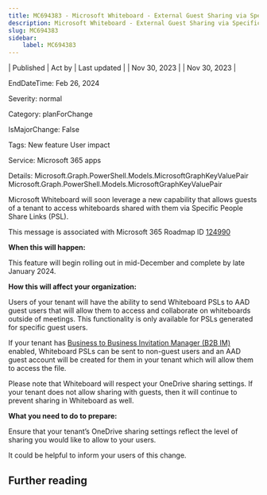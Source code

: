 ```yaml
---
title: MC694383 - Microsoft Whiteboard - External Guest Sharing via Specific People Share Link
description: Microsoft Whiteboard - External Guest Sharing via Specific People Share Link
slug: MC694383
sidebar:
    label: MC694383
---
```


| Published | Act by | Last updated |
| Nov 30, 2023 |  | Nov 30, 2023 |

EndDateTime: Feb 26, 2024

Severity: normal

Category: planForChange

IsMajorChange: False

Tags: New feature User impact

Service: Microsoft 365 apps

Details: Microsoft.Graph.PowerShell.Models.MicrosoftGraphKeyValuePair Microsoft.Graph.PowerShell.Models.MicrosoftGraphKeyValuePair

<p>Microsoft Whiteboard will soon leverage a new capability that allows guests of a tenant to access whiteboards shared with them via Specific People Share Links (PSL).</p>
<p>This message is associated with Microsoft 365 Roadmap ID <a href="https://www.microsoft.com/microsoft-365/roadmap?filters=&amp;searchterms=124990" target="_blank">124990</a></p>
<p><b>When this will happen:</b></p>

<p>This feature will begin rolling out in mid-December and complete by late January 2024.</p>

<p><b>How this will affect your organization:</b></p>

<p>Users of your tenant will have the ability to send Whiteboard PSLs to AAD guest users that will allow them to access and collaborate on whiteboards outside of meetings. This functionality is only available for PSLs generated for specific guest users.&nbsp;</p><p>If your tenant has <a href="https://learn.microsoft.com/entra/external-id/what-is-b2b" target="_blank">Business to Business Invitation Manager (B2B IM)</a> enabled, Whiteboard PSLs can be sent to non-guest users and an AAD guest account will be created for them in your tenant which will allow them to access the file.&nbsp;&nbsp;</p><p>Please note that Whiteboard will respect your OneDrive sharing settings. If your tenant does not allow sharing with guests, then it will continue to prevent sharing in Whiteboard as well.&nbsp;&nbsp;</p>
<p><b>What you need to do to prepare:</b></p>
<p>Ensure that your tenant’s OneDrive sharing settings reflect the level of sharing you would like to allow to your users.&nbsp;&nbsp;</p><p>It could be helpful to inform your users of this change.&nbsp;&nbsp;</p>

## Further reading
